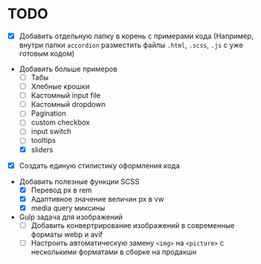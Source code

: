 # TODO

- [x] Добавить отдельную папку в корень с примерами кода (Например, внутри папки `accordion` разместить файлы `.html`, `.scss`, `.js` с уже готовым кодом)
- Добавить больше примеров
  - [ ] Табы
  - [ ] Хлебные крошки
  - [ ] Кастомный input file
  - [ ] Кастомный dropdown
  - [ ] Pagination
  - [ ] custom checkbox
  - [ ] input switch
  - [ ] tooltips
  - [x] sliders
- [x] Создать единую стилистику оформления кода
- Добавить полезные функции SCSS
  - [x] Перевод px в rem
  - [x] Адаптивное значение величин px в vw
  - [x] media query миксины
- Gulp задача для изображений
  - [ ] Добавить конвертрирование изображений в современные форматы webp и avif
  - [ ] Настроить автоматическую замену `<img>` на `<picture>` с несколькими форматами в сборке на продакшн
